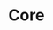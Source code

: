---
# This topic lives at
# https://digital.gov/topics/core

slug: "core"

# Topic Title
title: "Core"

# description — keep it short and clear
summary: ""


# Weight
weight: 1

# For more information on managing topics,
# see https://github.com/GSA/digitalgov.gov/wiki
---
